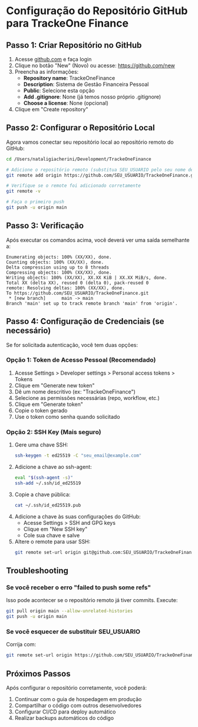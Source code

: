 # Configuração do Repositório GitHub para TrackeOne Finance

## Passo 1: Criar Repositório no GitHub

1. Acesse [github.com](https://github.com) e faça login
2. Clique no botão "New" (Novo) ou acesse: https://github.com/new
3. Preencha as informações:
   - **Repository name**: TrackeOneFinance
   - **Description**: Sistema de Gestão Financeira Pessoal
   - **Public**: Selecione esta opção
   - **Add .gitignore**: None (já temos nosso próprio .gitignore)
   - **Choose a license**: None (opcional)
4. Clique em "Create repository"

## Passo 2: Configurar o Repositório Local

Agora vamos conectar seu repositório local ao repositório remoto do GitHub:

```bash
cd /Users/nataligiacherini/Development/TrackeOneFinance

# Adicione o repositório remoto (substitua SEU_USUARIO pelo seu nome de usuário do GitHub)
git remote add origin https://github.com/SEU_USUARIO/TrackeOneFinance.git

# Verifique se o remote foi adicionado corretamente
git remote -v

# Faça o primeiro push
git push -u origin main
```

## Passo 3: Verificação

Após executar os comandos acima, você deverá ver uma saída semelhante a:

```
Enumerating objects: 100% (XX/XX), done.
Counting objects: 100% (XX/XX), done.
Delta compression using up to 8 threads
Compressing objects: 100% (XX/XX), done.
Writing objects: 100% (XX/XX), XX.XX KiB | XX.XX MiB/s, done.
Total XX (delta XX), reused 0 (delta 0), pack-reused 0
remote: Resolving deltas: 100% (XX/XX), done.
To https://github.com/SEU_USUARIO/TrackeOneFinance.git
 * [new branch]      main -> main
Branch 'main' set up to track remote branch 'main' from 'origin'.
```

## Passo 4: Configuração de Credenciais (se necessário)

Se for solicitada autenticação, você tem duas opções:

### Opção 1: Token de Acesso Pessoal (Recomendado)
1. Acesse Settings > Developer settings > Personal access tokens > Tokens
2. Clique em "Generate new token"
3. Dê um nome descritivo (ex: "TrackeOneFinance")
4. Selecione as permissões necessárias (repo, workflow, etc.)
5. Clique em "Generate token"
6. Copie o token gerado
7. Use o token como senha quando solicitado

### Opção 2: SSH Key (Mais seguro)
1. Gere uma chave SSH:
   ```bash
   ssh-keygen -t ed25519 -C "seu_email@example.com"
   ```
2. Adicione a chave ao ssh-agent:
   ```bash
   eval "$(ssh-agent -s)"
   ssh-add ~/.ssh/id_ed25519
   ```
3. Copie a chave pública:
   ```bash
   cat ~/.ssh/id_ed25519.pub
   ```
4. Adicione a chave às suas configurações do GitHub:
   - Acesse Settings > SSH and GPG keys
   - Clique em "New SSH key"
   - Cole sua chave e salve
5. Altere o remote para usar SSH:
   ```bash
   git remote set-url origin git@github.com:SEU_USUARIO/TrackeOneFinance.git
   ```

## Troubleshooting

### Se você receber o erro "failed to push some refs"
Isso pode acontecer se o repositório remoto já tiver commits. Execute:

```bash
git pull origin main --allow-unrelated-histories
git push -u origin main
```

### Se você esquecer de substituir SEU_USUARIO
Corrija com:

```bash
git remote set-url origin https://github.com/SEU_USUARIO/TrackeOneFinance.git
```

## Próximos Passos

Após configurar o repositório corretamente, você poderá:
1. Continuar com o guia de hospedagem em produção
2. Compartilhar o código com outros desenvolvedores
3. Configurar CI/CD para deploy automático
4. Realizar backups automáticos do código